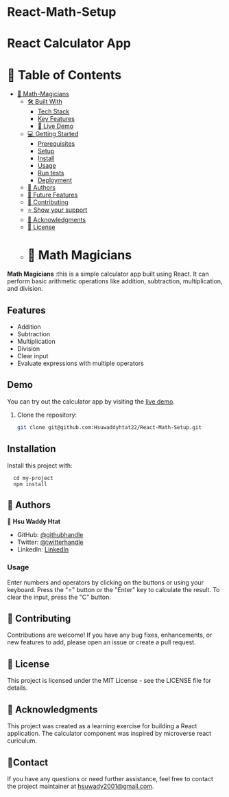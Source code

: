# React-Math-Setup
# React Calculator App

# 📗 Table of Contents

- [📖 Math-Magicians ](#-math_magicians-)
  - [🛠 Built With ](#-built-with-)
    - [Tech Stack ](#tech-stack-)
    - [Key Features ](#key-features-)
    - [🚀 Live Demo ](#-live-demo-) 
  - [💻 Getting Started ](#-getting-started-)
    - [Prerequisites](#prerequisites)
    - [Setup](#setup)
    - [Install](#install)
    - [Usage](#usage)
    - [Run tests](#run-tests)
    - [Deployment](#deployment)
  - [👥 Authors ](#-authors-)
  - [🔭 Future Features ](#-future-features-)
  - [🤝 Contributing ](#-contributing-)
  - [⭐️ Show your support ](#️-show-your-support-)
  - [🙏 Acknowledgments ](#-acknowledgments-)
  - [📝 License ](#-license-)
  - # 📖 Math Magicians <a name="about-project"></a>
**Math Magicians**
:this is a simple calculator app built using React. It can perform basic arithmetic operations like addition, subtraction, multiplication, and division.

## Features

- Addition
- Subtraction
- Multiplication
- Division
- Clear input
- Evaluate expressions with multiple operators

## Demo

You can try out the calculator app by visiting the [live demo](https://your-demo-url.com).
1. Clone the repository:

   ```bash
   git clone git@github.com:Hsuwaddyhtat22/React-Math-Setup.git

## Installation

Install this project with:

```
  cd my-project
  npm install
```
    
  ## 👥 Authors <a name="authors"></a>
👤 **Hsu Waddy Htat**

- GitHub: [@githubhandle](https://github.com/Hsuwaddyhtat22)
- Twitter: [@twitterhandle](https://twitter.com/HtatWaddy83921)
- LinkedIn: [LinkedIn](https://www.linkedin.com/mwlite/profile/in/hsu-waddy-313a40222)


### Usage <a name="contributing"></a>
Enter numbers and operators by clicking on the buttons or using your keyboard.
Press the "=" button or the "Enter" key to calculate the result.
To clear the input, press the "C" button.

## 🤝 Contributing <a name="contributing"></a>
Contributions are welcome! If you have any bug fixes, enhancements, or new features to add, please open an issue or create a pull request.

## 📝 License <a name="license"></a>
This project is licensed under the MIT License - see the LICENSE file for details.

## 🙏 Acknowledgments <a name="acknowledgements"></a>
This project was created as a learning exercise for building a React application.
The calculator component was inspired by microverse react curiculum.

## 🤝Contact
If you have any questions or need further assistance, feel free to contact the project maintainer at hsuwady2001@gmail.com.
